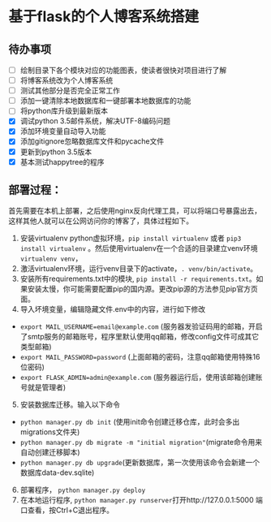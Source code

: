 # 基于flask的个人博客系统搭建

## 待办事项
- [ ] 绘制目录下各个模块对应的功能图表，使读者很快对项目进行了解
- [ ] 将博客系统改为个人博客系统
- [ ] 测试其他部分是否完全正常工作
- [ ] 添加一键清除本地数据库和一键部署本地数据库的功能
- [ ] 将python库升级到最新版本
- [x] 调试python 3.5邮件系统，解决UTF-8编码问题
- [x] 添加环境变量自动导入功能
- [x] 添加gitignore忽略数据库文件和pycache文件
- [x] 更新到python 3.5版本
- [x] 基本测试happytree的程序

## 部署过程：

首先需要在本机上部署，之后使用nginx反向代理工具，可以将端口号暴露出去，这样其他人就可以在公网访问你的博客了，具体过程如下。

1. 安装virtualenv python虚拟环境，` pip install virtualenv ` 或者 `pip3 install virtualenv` 。然后使用virtualenv在一个合适的目录建立venv环境` virtualenv venv `，
2. 激活virtualenv环境，运行venv目录下的activate，`. venv/bin/activate`。
3. 安装所有requirements.txt中的模块, `pip install -r requirements.txt`。如果安装太慢，你可能需要配置pip的国内源。更改pip源的方法参见pip官方页面。
4. 导入坏境变量，编辑隐藏文件.env中的内容，进行如下修改

  * `export MAIL_USERNAME=email@example.com` (服务器发验证码用的邮箱，开启了smtp服务的邮箱账号，程序里默认使用qq邮箱，修改config文件可成其它类型邮箱)
  * `export MAIL_PASSWORD=password` (上面邮箱的密码，注意qq邮箱使用特殊16位密码)
  * `export FLASK_ADMIN=admin@example.com` (服务器运行后，使用该邮箱创建账号就是管理者)

5. 安装数据库迁移。输入以下命令

  * `python manager.py db init` (使用init命令创建迁移仓库，此时会多出migrations文件夹)
  * `python manager.py db migrate -m "initial migration"`(migrate命令用来自动创建迁移脚本)
  * `python manager.py db upgrade`(更新数据库，第一次使用该命令会新建一个数据库data-dev.sqlite)
  
6. 部署程序， `python manager.py deploy`
7. 在本地运行程序, `python manager.py runserver`打开http://127.0.0.1:5000 端口查看，按Ctrl+C退出程序。